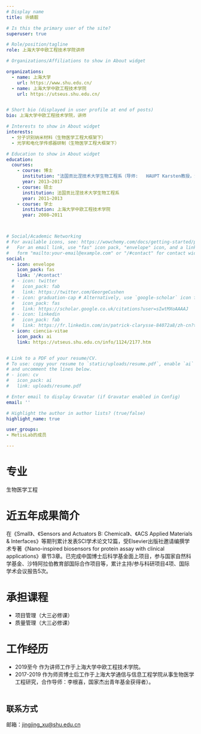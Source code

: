 ```yaml
---
# Display name
title: 许婧靓

# Is this the primary user of the site?
superuser: true

# Role/position/tagline
role: 上海大学中欧工程技术学院讲师

# Organizations/Affiliations to show in About widget

organizations:
  - name: 上海大学
    url: https://www.shu.edu.cn/
  - name: 上海大学中欧工程技术学院
    url: https://utseus.shu.edu.cn/ 


# Short bio (displayed in user profile at end of posts)
bio: 上海大学中欧工程技术学院，讲师

# Interests to show in About widget
interests:
  - 分子识别纳米材料（生物医学工程大框架下）
  - 光学和电化学传感器研制（生物医学工程大框架下）

# Education to show in About widget
education:
  courses:
    - course: 博士
      institution: "法国贡比涅技术大学生物工程系（导师:   HAUPT Karsten教授，法兰西大学研究院院士）"
      year: 2013–2017
    - course: 硕士
      institution: 法国贡比涅技术大学生物工程系
      year: 2011–2013
    - course: 学士
      institution: 上海大学中欧工程技术学院
      year: 2008–2011



# Social/Academic Networking
# For available icons, see: https://wowchemy.com/docs/getting-started/page-builder/#icons
#   For an email link, use "fas" icon pack, "envelope" icon, and a link in the
#   form "mailto:your-email@example.com" or "/#contact" for contact widget.
social:
  - icon: envelope
    icon_pack: fas
    link: '/#contact'
  # - icon: twitter
  #   icon_pack: fab
  #   link: https://twitter.com/GeorgeCushen
  # - icon: graduation-cap # Alternatively, use `google-scholar` icon from `ai` icon pack
  #   icon_pack: fas
  #   link: https://scholar.google.co.uk/citations?user=sIwtMXoAAAAJ
  # - icon: linkedin
  #   icon_pack: fab
  #   link: https://fr.linkedin.com/in/patrick-clarysse-84072a8/zh-cn?trk=people-guest_people_search-card
  - icon: ciencia-vitae
    icon_pack: ai
    link: https://utseus.shu.edu.cn/info/1124/2177.htm


# Link to a PDF of your resume/CV.
# To use: copy your resume to `static/uploads/resume.pdf`, enable `ai` icons in `params.toml`,
# and uncomment the lines below.
# - icon: cv
#   icon_pack: ai
#   link: uploads/resume.pdf

# Enter email to display Gravatar (if Gravatar enabled in Config)
email: ''

# Highlight the author in author lists? (true/false)
highlight_name: true

user_groups:
- MetisLab的成员

---
```


# 专业
生物医学工程

# 近五年成果简介

在《Small》、《Sensors   and Actuators B: Chemical》、《ACS Applied Materials &   Interfaces》等期刊累计发表SCI学术论文12篇，受Elsevier出版社邀请编撰学术专著《Nano-inspired   biosensors for protein assay with clinical applications》章节3章。已完成中国博士后科学基金面上项目，参与国家自然科学基金、沙特阿拉伯教育部国际合作项目等，累计主持/参与科研项目4项、国际学术会议报告5次。

# 承担课程
 
- 项目管理（大三必修课）   
- 质量管理（大三必修课）    

# 工作经历
- 2019至今 作为讲师工作于上海大学中欧工程技术学院。
- 2017-2019 作为师资博士后工作于上海大学通信与信息工程学院从事生物医学工程研究，合作导师：李根喜，国家杰出青年基金获得者）。<br><br>

## 联系方式

邮箱：jingjing_xu@shu.edu.cn
